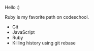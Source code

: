 Hello :)


Ruby is my favorite path on codeschool.

* Git
* JavaScript
* Ruby
* Killing history using git rebase
